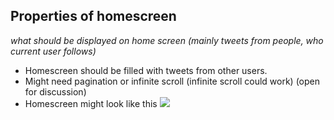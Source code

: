 ## Properties of homescreen  
*what should be displayed on home screen (mainly tweets from people, who current user follows)*

- Homescreen should be filled with tweets from other users.
- Might need pagination or infinite scroll (infinite scroll could work) (open for discussion) 
- Homescreen might look like this  ![](https://imgur.com/0X0wKHI.png)
